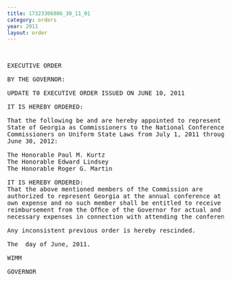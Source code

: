 ```yaml
---
title: 17323306806_30_11_01
category: orders
year: 2011
layout: order
---
```


<pre> 

EXECUTIVE ORDER

BY THE GOVERNOR:

UPDATE T0 EXECUTIVE ORDER ISSUED ON JUNE 10, 2011

IT IS HEREBY ORDERED:

That the following be and are hereby appointed to represent the
State of Georgia as Commissioners to the National Conference of
Commissioners on Uniform State Laws from July 1, 2011 through
June 30, 2012:

The Honorable Paul M. Kurtz
The Honorable Edward Lindsey
The Honorable Roger G. Martin

IT IS HEREBY ORDERED:
That the above mentioned members of the Commission are
authorized to represent Georgia at the annual conference at their
own expense and no such member shall be entitled to receive
reimbursement from the Ofﬁce of the Governor for actual and
necessary expenses in connection with attending the conference.

Any inconsistent previous order is hereby rescinded.

The  day of June, 2011.

WIMM 

GOVERNOR

</pre>
